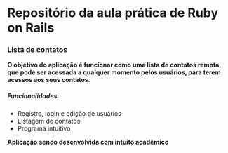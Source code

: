 # Repositório da aula prática de Ruby on Rails

<h3>Lista de contatos</h3>

**O objetivo do aplicação é funcionar como uma lista de contatos remota, que pode ser acessada a qualquer momento pelos usuários, para terem acessos aos seus contatos.**

<h5>Funcionalidades</h5>

  - Registro, login e edição de usuários
  - Listagem de contatos
  - Programa intuitivo

**Aplicação sendo desenvolvida com intuito acadêmico**
